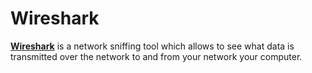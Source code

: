 # Wireshark

**[Wireshark](https://www.wireshark.org)** is a network sniffing tool which allows to see what data is transmitted over the network to and from your network your computer. 



